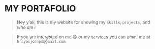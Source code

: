 # MY PORTAFOLIO

> Hey y'all, this is my website for showing my `skills`, `projects`, and *who am i*

> If you are interested on me 😄 or my services you can email me at `brayanjoanpm@gmail.com`
